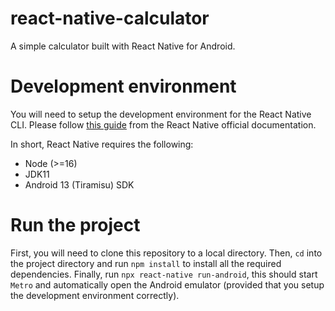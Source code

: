 # react-native-calculator
A simple calculator built with React Native for Android.

# Development environment
You will need to setup the development environment for the React Native CLI. Please follow [this guide](https://reactnative.dev/docs/environment-setup) from the React Native official documentation.

In short, React Native requires the following:
- Node (>=16)
- JDK11
- Android 13 (Tiramisu) SDK

# Run the project
First, you will need to clone this repository to a local directory. Then, `cd` into the project directory and run `npm install` to install all the required dependencies. Finally, run `npx react-native run-android`, this should start `Metro` and automatically open the Android emulator (provided that you setup the development environment correctly).
